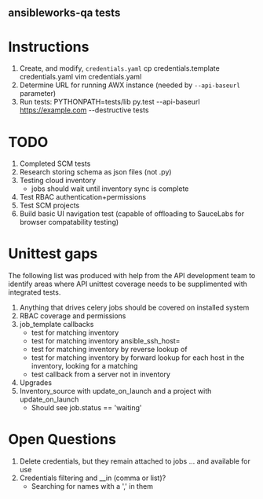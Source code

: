 ansibleworks-qa tests
---------------------

# Instructions

1. Create, and modify, `credentials.yaml`
    cp credentials.template credentials.yaml
    vim credentials.yaml
2. Determine URL for running AWX instance (needed by `--api-baseurl` parameter)
3. Run tests:
    PYTHONPATH=tests/lib py.test --api-baseurl https://example.com  --destructive tests

# TODO

1. Completed SCM tests
2. Research storing schema as json files (not .py)
3. Testing cloud inventory
   * jobs should wait until inventory sync is complete
4. Test RBAC authentication+permissions
5. Test SCM projects
6. Build basic UI navigation test (capable of offloading to SauceLabs for browser compatability testing)

# Unittest gaps

The following list was produced with help from the API development team to identify areas where API unittest coverage needs to be supplimented with integrated tests.

1. Anything that drives celery jobs should be covered on installed system
2. RBAC coverage and permissions
3. job_template callbacks
   - test for matching inventory <IP>
   - test for matching inventory ansible_ssh_host=<IP>
   - test for matching inventory by reverse lookup of <IP>
   - test for matching inventory by forward lookup for each host in the inventory, looking for a matching <IP>
   - test callback from a server not in inventory
4. Upgrades
5. Inventory_source with update_on_launch and a project with update_on_launch
   - Should see job.status == 'waiting'

# Open Questions
1. Delete credentials, but they remain attached to jobs ... and available for use
2. Credentials filtering and __in (comma or list)?
   - Searching for names with a ',' in them
